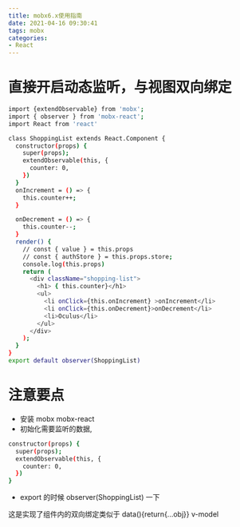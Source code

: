 ```yaml
---
title: mobx6.x使用指南
date: 2021-04-16 09:30:41
tags: mobx
categories: 
- React
---
```


# 直接开启动态监听，与视图双向绑定
``` bash 
import {extendObservable} from 'mobx';
import { observer } from 'mobx-react';
import React from 'react'

class ShoppingList extends React.Component {
  constructor(props) {
    super(props);
    extendObservable(this, {
      counter: 0,
    })
  }
  onIncrement = () => {
    this.counter++;
  }

  onDecrement = () => {
    this.counter--;
  }
  render() {
    // const { value } = this.props
    // const { authStore } = this.props.store;
    console.log(this.props)
    return (
      <div className="shopping-list">
        <h1> { this.counter}</h1>
        <ul>
          <li onClick={this.onIncrement} >onIncrement</li>
          <li onClick={this.onDecrement}>onDecrement</li>
          <li>Oculus</li>
        </ul>
      </div>
    );
  }
}
export default observer(ShoppingList)
```

# 注意要点
* 安装 mobx mobx-react
* 初始化需要监听的数据,
``` bash 
constructor(props) {
  super(props);
  extendObservable(this, {
    counter: 0,
  })
}
```
* export 的时候 observer(ShoppingList) 一下

这是实现了组件内的双向绑定类似于 data(){return{...obj}} v-model 

```



